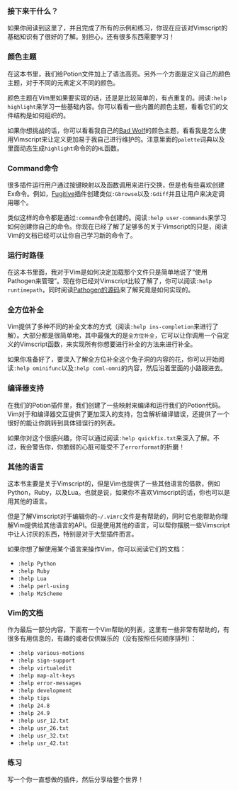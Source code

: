 ### 接下来干什么？

如果你阅读到这里了，并且完成了所有的示例和练习，你现在应该对Vimscript的基础知识有了很好的了解。别担心，还有很多东西需要学习！

### 颜色主题

在这本书里，我们给Potion文件加上了语法高亮。另外一个方面是定义自己的颜色主题，对于不同的元素定义不同的颜色。

颜色主题在Vim里如果要实现的话，还是是比较简单的，有点重复的。阅读`:help highlight`来学习一些基础内容。你可以看看一些内置的颜色主题，看看它们的文件结构是如何组织的。

如果你想挑战的话，你可以看看我自己的[Bad Wolf](https://github.com/sjl/badwolf/blob/master/colors/badwolf.vim)的颜色主题，看看我是怎么使用Vimscript来让定义更加易于我自己进行维护的。注意里面的`palette`词典以及里面动态生成`highlight`命令的的`HL`函数。

### Command命令

很多插件运行用户通过按键映射以及函数调用来进行交换，但是也有些喜欢创建Ex命令。例如，[Fugitive](https://github.com/tpope/vim-fugitive)插件创建类似`:Gbrowse`以及`:Gdiff`并且让用户来决定调用哪个。

类似这样的命令都是通过`:comman`命令创建的。阅读`:help user-commands`来学习如何创建你自己的命令。你现在已经了解了足够多的关于Vimscript的只是，阅读Vim的文档已经可以让你自己学习新的命令了。

### 运行时路径

在这本书里面，我对于Vim是如何决定加载那个文件只是简单地说了“使用Pathogen来管理”。现在你已经对Vimscript比较了解了，你可以阅读`:help runtimepath`，同时阅读[Pathogen的源码](https://github.com/tpope/vim-pathogen/blob/master/autoload/pathogen.vim)来了解究竟是如何实现的。

### 全方位补全

Vim提供了多种不同的补全文本的方式（阅读`:help ins-completion`来进行了解）。大部分都是很简单地，其中最强大的是`全方位补全`，它可以让你调用一个自定义的Vimscript函数，来实现所有你想要进行补全的方法来进行补全。

如果你准备好了，要深入了解全方位补全这个兔子洞的内容的花，你可以开始阅读`:help ominifunc`以及`:help coml-omni`的内容，然后沿着里面的小路跟进去。

### 编译器支持

在我们的Potion插件里，我们创建了一些映射来编译和运行我们的Potion代码。Vim对于和编译器交互提供了更加深入的支持，包含解析编译错误，还提供了一个很好的能让你跳转到具体错误行的列表。

如果你对这个很感兴趣，你可以通过阅读`:help quickfix.txt`来深入了解。不过，我会警告你，你脆弱的心脏可能受不了`errorformat`的折磨！

### 其他的语言

这本书主要是关于Vimscript的，但是Vim也提供了一些其他语言的借款，例如Python，Ruby，以及Lua。也就是说，如果你不喜欢Vimscript的话，你也可以是用其他的语言。

但是了解Vimscript对于编辑你的`~/.vimrc`文件是有帮助的，同时它也能帮助你理解Vim提供给其他语言的API。但是使用其他的语言，可以帮你摆脱一些Vimscript中让人讨厌的东西，特别是对于大型插件而言。

如果你想了解使用某个语言来操作Vim，你可以阅读它们的文档：

- `:help Python`
- `:help Ruby`
- `:help Lua`
- `:help perl-using`
- `:help MzScheme`

### Vim的文档

作为最后一部分内容，下面有一个Vim帮助的列表，这里有一些非常有帮助的，有很多有用信息的，有趣的或者仅供娱乐的（没有按照任何顺序排列）：

- `:help various-motions`
- `:help sign-support`
- `:help virtualedit`
- `:help map-alt-keys`
- `:help error-messages`
- `:help development`
- `:help tips`
- `:help 24.8`
- `:help 24.9`
- `:help usr_12.txt`
- `:help usr_26.txt`
- `:help usr_32.txt`
- `:help usr_42.txt`

### 练习

写一个你一直想做的插件，然后分享给整个世界！
